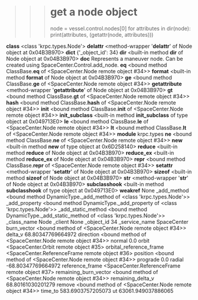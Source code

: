 >>> # get a node object
>>> node = vessel.control.nodes[0]
>>> for attributes in dir(node):
	 print(attributes, (getattr(node, attributes)))


__class__ <class 'krpc.types.Node'>
__delattr__ <method-wrapper '__delattr__' of Node object at 0x04B3B970>
__dict__ {'_object_id': 34}
__dir__ <built-in method __dir__ of Node object at 0x04B3B970>
__doc__ Represents a maneuver node. Can be created using SpaceCenter.Control.add_node.
__eq__ <bound method ClassBase.__eq__ of <SpaceCenter.Node remote object #34>>
__format__ <built-in method __format__ of Node object at 0x04B3B970>
__ge__ <bound method ClassBase.__ge__ of <SpaceCenter.Node remote object #34>>
__getattribute__ <method-wrapper '__getattribute__' of Node object at 0x04B3B970>
__gt__ <bound method ClassBase.__gt__ of <SpaceCenter.Node remote object #34>>
__hash__ <bound method ClassBase.__hash__ of <SpaceCenter.Node remote object #34>>
__init__ <bound method ClassBase.__init__ of <SpaceCenter.Node remote object #34>>
__init_subclass__ <built-in method __init_subclass__ of type object at 0x049713E0>
__le__ <bound method ClassBase.__le__ of <SpaceCenter.Node remote object #34>>
__lt__ <bound method ClassBase.__lt__ of <SpaceCenter.Node remote object #34>>
__module__ krpc.types
__ne__ <bound method ClassBase.__ne__ of <SpaceCenter.Node remote object #34>>
__new__ <built-in method __new__ of type object at 0x6D258140>
__reduce__ <built-in method __reduce__ of Node object at 0x04B3B970>
__reduce_ex__ <built-in method __reduce_ex__ of Node object at 0x04B3B970>
__repr__ <bound method ClassBase.__repr__ of <SpaceCenter.Node remote object #34>>
__setattr__ <method-wrapper '__setattr__' of Node object at 0x04B3B970>
__sizeof__ <built-in method __sizeof__ of Node object at 0x04B3B970>
__str__ <method-wrapper '__str__' of Node object at 0x04B3B970>
__subclasshook__ <built-in method __subclasshook__ of type object at 0x049713E0>
__weakref__ None
_add_method <bound method DynamicType._add_method of <class 'krpc.types.Node'>>
_add_property <bound method DynamicType._add_property of <class 'krpc.types.Node'>>
_add_static_method <bound method DynamicType._add_static_method of <class 'krpc.types.Node'>>
_class_name Node
_client None
_object_id 34
_service_name SpaceCenter
burn_vector <bound method <lambda> of <SpaceCenter.Node remote object #34>>
delta_v 68.80347769664972
direction <bound method <lambda> of <SpaceCenter.Node remote object #34>>
normal 0.0
orbit <SpaceCenter.Orbit remote object #35>
orbital_reference_frame <SpaceCenter.ReferenceFrame remote object #36>
position <bound method <lambda> of <SpaceCenter.Node remote object #34>>
prograde 0.0
radial -68.80347769664972
reference_frame <SpaceCenter.ReferenceFrame remote object #37>
remaining_burn_vector <bound method <lambda> of <SpaceCenter.Node remote object #34>>
remaining_delta_v 68.80161030201279
remove <bound method <lambda> of <SpaceCenter.Node remote object #34>>
time_to 583.6903757205073
ut 63061.949037886065